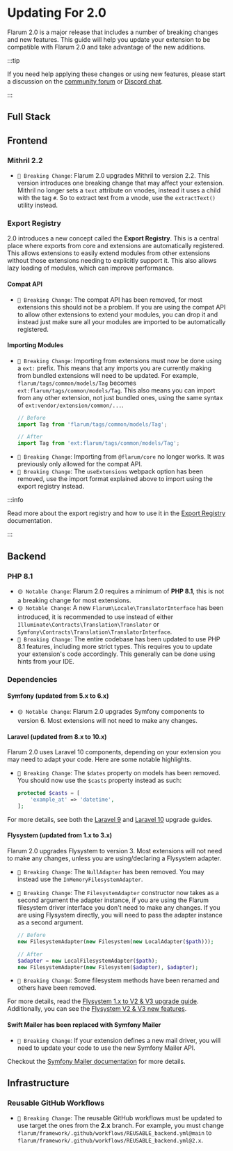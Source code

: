# Updating For 2.0

Flarum 2.0 is a major release that includes a number of breaking changes and new features. This guide will help you update your extension to be compatible with Flarum 2.0 and take advantage of the new additions.

:::tip

If you need help applying these changes or using new features, please start a discussion on the [community forum](https://discuss.flarum.org/t/extensibility) or [Discord chat](https://flarum.org/discord/).

:::

## Full Stack


## Frontend

### Mithril 2.2

* `🔴 Breaking Change`: Flarum 2.0 upgrades Mithril to version 2.2. This version introduces one breaking change that may affect your extension. Mithril no longer sets a `text` attribute on vnodes, instead it uses a child with the tag `#`. So to extract text from a vnode, use the `extractText()` utility instead.

### Export Registry

2.0 introduces a new concept called the **Export Registry**. This is a central place where exports from core and extensions are automatically registered. This allows extensions to easily extend modules from other extensions without those extensions needing to explicitly support it. This also allows lazy loading of modules, which can improve performance.

#### Compat API

* `🔴 Breaking Change`: The compat API has been removed, for most extensions this should not be a problem. If you are using the compat API to allow other extensions to extend your modules, you can drop it and instead just make sure all your modules are imported to be automatically registered.

#### Importing Modules

* `🔴 Breaking Change`: Importing from extensions must now be done using a `ext:` prefix. This means that any imports you are currently making from bundled extensions will need to be updated. For example, `flarum/tags/common/models/Tag` becomes `ext:flarum/tags/common/models/Tag`. This also means you can import from any other extension, not just bundled ones, using the same syntax of `ext:vendor/extension/common/...`.
  ```ts
  // Before
  import Tag from 'flarum/tags/common/models/Tag';
  
  // After
  import Tag from 'ext:flarum/tags/common/models/Tag';
  ```
* `🔴 Breaking Change`: Importing from `@flarum/core` no longer works. It was previously only allowed for the compat API.
* `🔴 Breaking Change`: The `useExtensions` webpack option has been removed, use the import format explained above to import using the export registry instead.

:::info

Read more about the export registry and how to use it in the [Export Registry](/extend/registry) documentation.

:::

## Backend

### PHP 8.1

* `🟡 Notable Change`: Flarum 2.0 requires a minimum of **PHP 8.1**, this is not a breaking change for most extensions.
* `🟡 Notable Change`: A new `Flarum\Locale\TranslatorInterface` has been introduced, it is recommended to use instead of either `Illuminate\Contracts\Translation\Translator` or `Symfony\Contracts\Translation\TranslatorInterface`.
* `🔴 Breaking Change`: The entire codebase has been updated to use PHP 8.1 features, including more strict types. This requires you to update your extension's code accordingly. This generally can be done using hints from your IDE.

### Dependencies

#### Symfony (updated from 5.x to 6.x)

* `🟡 Notable Change`: Flarum 2.0 upgrades Symfony components to version 6. Most extensions will not need to make any changes.

#### Laravel (updated from 8.x to 10.x)

Flarum 2.0 uses Laravel 10 components, depending on your extension you may need to adapt your code. Here are some notable highlights.

* `🔴 Breaking Change`: The `$dates` property on models has been removed. You should now use the `$casts` property instead as such:
  ```php
  protected $casts = [
      'example_at' => 'datetime',
  ];
  ```

For more details, see both the [Laravel 9](https://laravel.com/docs/9.x/upgrade) and [Laravel 10](https://laravel.com/docs/10.x/upgrade) upgrade guides.

#### Flysystem (updated from 1.x to 3.x)

Flarum 2.0 upgrades Flysystem to version 3. Most extensions will not need to make any changes, unless you are using/declaring a Flysystem adapter.

* `🔴 Breaking Change`: The `NullAdapter` has been removed. You may instead use the `InMemoryFilesystemAdapter`.

* `🔴 Breaking Change`: The `FilesystemAdapter` constructor now takes as a second argument the adapter instance, if you are using the Flarum filesystem driver interface you don't need to make any changes. If you are using Flysystem directly, you will need to pass the adapter instance as a second argument.
  ```php
  // Before
  new FilesystemAdapter(new Filesystem(new LocalAdapter($path)));
  
  // After
  $adapter = new LocalFilesystemAdapter($path);
  new FilesystemAdapter(new Filesystem($adapter), $adapter);
  ```

* `🔴 Breaking Change`: Some filesystem methods have been renamed and others have been removed.

For more details, read the [Flysystem 1.x to V2 & V3 upgrade guide](https://flysystem.thephpleague.com/docs/upgrade-from-1.x/). Additionally, you can see the [Flysystem V2 & V3 new features](https://flysystem.thephpleague.com/docs/what-is-new/).

#### Swift Mailer has been replaced with Symfony Mailer

* `🔴 Breaking Change`: If your extension defines a new mail driver, you will need to update your code to use the new Symfony Mailer API.

Checkout the [Symfony Mailer documentation](https://symfony.com/doc/current/mailer.html) for more details.

## Infrastructure

### Reusable GitHub Workflows

* `🔴 Breaking Change`: The reusable GitHub workflows must be updated to use target the ones from the **2.x** branch. For example, you must change `flarum/framework/.github/workflows/REUSABLE_backend.yml@main` to `flarum/framework/.github/workflows/REUSABLE_backend.yml@2.x`.
